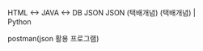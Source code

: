 HTML       <->      JAVA   <->          DB
            JSON            JSON
            (택배개념)         (택배개념)
              |       
            Python

postman(json 활용 프로그램)